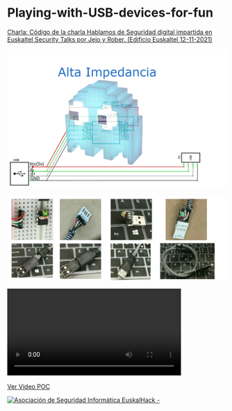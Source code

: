 # Playing-with-USB-devices-for-fun

[Charla: Código de la charla Hablamos de Seguridad digital impartida en Euskaltel Security Talks por Jejo y Rober. (Edificio Euskaltel 12-11-2021)](https://blog.euskaltel.com/hablamos-seguridad-digital-asociacion-euskalhack/)

![](./img/Animation_POC_bad_USB_cable_charger.gif) 

![](./img/POC_bad_USB_cable_charger.jpg) 



<video width="400" controls>
  <source src="https://github.com/EuskalHack/Playing-with-USB-devices-for-fun/raw/main/img/POC_bad_USB_cable_charger.mp4" type="video/mp4">
  Your browser does not support HTML video.
</video>


[Ver Video POC](https://github.com/EuskalHack/Playing-with-USB-devices-for-fun/raw/main/img/POC_bad_USB_cable_charger.mp4)


<a href="http://euskalhack.org/">
<img src="https://euskalhack.org/images/EuskalHack_Logo.png" alt="Asociación de Seguridad Informática EuskalHack - " />
</a>
